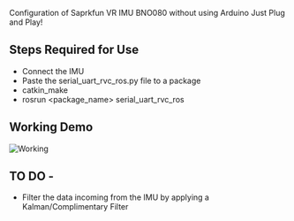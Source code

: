 Configuration of Saprkfun VR IMU BNO080 without using Arduino
Just Plug and Play!

## Steps Required for Use

- Connect the IMU
- Paste the serial_uart_rvc_ros.py file to a package
- catkin_make
- rosrun <package_name> serial_uart_rvc_ros


## Working Demo
![Working](https://raw.githubusercontent.com/choprahetarth/Sparkfun_VR_IMU_UART_ROS/master/ezgif-3-f08b2f45a125.gif)

## TO DO -
- Filter the data incoming from the IMU by applying a Kalman/Complimentary Filter
